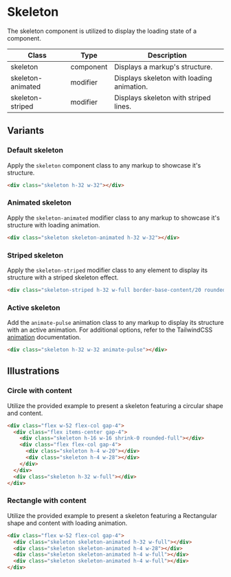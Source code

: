 # Skeleton

The skeleton component is utilized to display the loading state of a component.

<!-- Class table -->

| Class | Type | Description |
| --- | --- | --- |
| skeleton | component | Displays a markup's structure. |
| skeleton-animated | modifier | Displays skeleton with loading animation. |
| skeleton-striped | modifier | Displays skeleton with striped lines. |


<!-------------------- Variants -------------------->

## Variants

<!--  Default skeleton  -->

### Default skeleton

Apply the `skeleton` component class to any markup to showcase it's structure.

```html
<div class="skeleton h-32 w-32"></div>
```

<!--  Animated skeleton  -->

### Animated skeleton

Apply the `skeleton-animated` modifier class to any markup to showcase it's structure with loading animation.

```html
<div class="skeleton skeleton-animated h-32 w-32"></div>
```

<!--  Striped skeleton  -->

### Striped skeleton

Apply the `skeleton-striped` modifier class to any element to display its structure with a striped skeleton effect.

```html
<div class="skeleton-striped h-32 w-full border-base-content/20 rounded-box border"></div>
```

<!--  Active skeleton  -->

### Active skeleton

Add the `animate-pulse` animation class to any markup to display its structure with an active animation. For additional options, refer to the TailwindCSS <a href="https://tailwindcss.com/docs/animation" target="_blank" class="link link-primary">animation</a> documentation.

```html
<div class="skeleton h-32 w-32 animate-pulse"></div>
```

<!-------------------- Illustrations -------------------->

## Illustrations

<!--  Circle with content  -->

### Circle with content

Utilize the provided example to present a skeleton featuring a circular shape and content.

```html
<div class="flex w-52 flex-col gap-4">
  <div class="flex items-center gap-4">
    <div class="skeleton h-16 w-16 shrink-0 rounded-full"></div>
    <div class="flex flex-col gap-4">
      <div class="skeleton h-4 w-20"></div>
      <div class="skeleton h-4 w-28"></div>
    </div>
  </div>
  <div class="skeleton h-32 w-full"></div>
</div>
```

<!--  Rectangle with content  -->

### Rectangle with content

Utilize the provided example to present a skeleton featuring a Rectangular shape and content with loading animation.

```html
<div class="flex w-52 flex-col gap-4">
  <div class="skeleton skeleton-animated h-32 w-full"></div>
  <div class="skeleton skeleton-animated h-4 w-28"></div>
  <div class="skeleton skeleton-animated h-4 w-full"></div>
  <div class="skeleton skeleton-animated h-4 w-full"></div>
</div>
```
